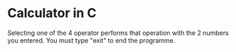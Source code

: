 # Calculator in C
Selecting one of the 4 operator performs that operation with the 2 numbers you entered. You must type "exit" to end the programme.